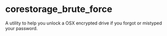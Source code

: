 # corestorage_brute_force
A utility to help you unlock a OSX encrypted drive if you forgot or mistyped your password.
